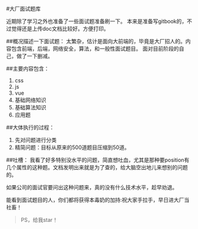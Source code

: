 #大厂面试题库

近期除了学习之外也准备了一些面试题准备刷一下。
本来是准备写gitbook的，不过觉得还是上传doc文档比较好。方便打印。


##概况描述一下面试题：
太繁杂，估计是面向大前端的，毕竟是大厂招人的。内容包含前端，后端，网络安全，算法，和一般性面试题目。
面对目前阶段的自己，做了一下删减。

##主要内容包含：
1. css
2. js
3. vue
4. 基础网络知识
5. 基础算法知识
6. 应用题



##大体执行的过程：
1. 先对问题进行分类
2. 精简问题：目标从原来的500道题目压缩到50道。


##吐槽：
我看了好多特别没水平的问题，简直想吐血，尤其是那种要position有几个属性的这种题。文档发明出来就是为了查的，给大脑空出地儿来想别的问题的。

如果公司的面试官要问出这种问题来，真的没有什么技术水平，趁早劝退。

能看到面试题目的人，你们都将获得本毒奶的加持:祝大家手拉手，早日进大厂当社畜！

> PS，给我star！

